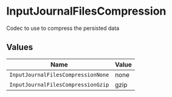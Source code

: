# InputJournalFilesCompression

Codec to use to compress the persisted data


## Values

| Name                               | Value                              |
| ---------------------------------- | ---------------------------------- |
| `InputJournalFilesCompressionNone` | none                               |
| `InputJournalFilesCompressionGzip` | gzip                               |